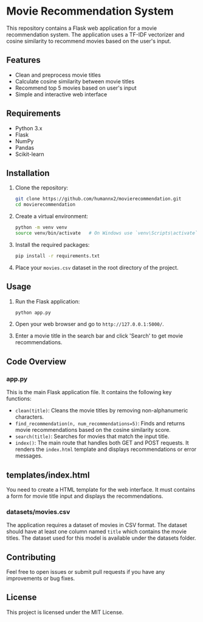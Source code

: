 # Movie Recommendation System

This repository contains a Flask web application for a movie recommendation system. The application uses a TF-IDF vectorizer and cosine similarity to recommend movies based on the user's input.

## Features

- Clean and preprocess movie titles
- Calculate cosine similarity between movie titles
- Recommend top 5 movies based on user's input
- Simple and interactive web interface

## Requirements

- Python 3.x
- Flask
- NumPy
- Pandas
- Scikit-learn

## Installation

1. Clone the repository:
    ```sh
    git clone https://github.com/humannx2/movierecommendation.git
    cd movierecommendation
    ```

2. Create a virtual environment:
    ```sh
    python -m venv venv
    source venv/bin/activate   # On Windows use `venv\Scripts\activate`
    ```

3. Install the required packages:
    ```sh
    pip install -r requirements.txt
    ```

4. Place your `movies.csv` dataset in the root directory of the project.

## Usage

1. Run the Flask application:
    ```sh
    python app.py
    ```

2. Open your web browser and go to `http://127.0.0.1:5000/`.

3. Enter a movie title in the search bar and click 'Search' to get movie recommendations.

## Code Overview

### app.py

This is the main Flask application file. It contains the following key functions:

- `clean(title)`: Cleans the movie titles by removing non-alphanumeric characters.
- `find_recommendation(n, num_recommendations=5)`: Finds and returns movie recommendations based on the cosine similarity score.
- `search(title)`: Searches for movies that match the input title.
- `index()`: The main route that handles both GET and POST requests. It renders the `index.html` template and displays recommendations or error messages.

## templates/index.html

You need to create a HTML template for the web interface. It must contains a form for movie title input and displays the recommendations.

### datasets/movies.csv

The application requires a dataset of movies in CSV format. The dataset should have at least one column named `title` which contains the movie titles. The dataset used for this model is available under the datasets folder.

## Contributing

Feel free to open issues or submit pull requests if you have any improvements or bug fixes.

## License

This project is licensed under the MIT License.

